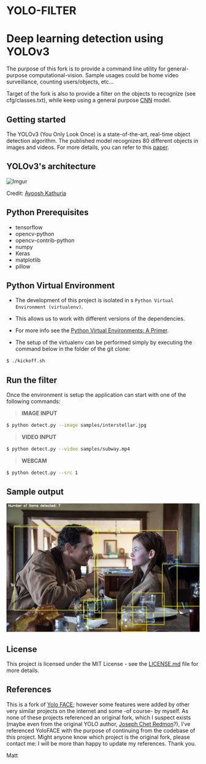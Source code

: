 # YOLO-FILTER

# Deep learning detection using YOLOv3

The purpose of this fork is to provide a command line utility for general-purpose computational-vision.
Sample usages could be home video surveillance, counting users/objects, etc...

Target of the fork is also to provide a filter on the objects to recognize (see cfg/classes.txt), while keep using a general purpose [CNN](https://en.wikipedia.org/wiki/Convolutional_neural_network) model.

## Getting started

The YOLOv3 (You Only Look Once) is a state-of-the-art, real-time object detection algorithm. The published model recognizes 80 different objects in images and videos. For more details, you can refer to this [paper](https://pjreddie.com/media/files/papers/YOLOv3.pdf).

## YOLOv3's architecture

![Imgur](assets/yolo-architecture.png)

Credit: [Ayoosh Kathuria](https://towardsdatascience.com/yolo-v3-object-detection-53fb7d3bfe6b)

## Python Prerequisites

* tensorflow
* opencv-python
* opencv-contrib-python
* numpy
* Keras
* matplotlib
* pillow

## Python Virtual Environment

* The development of this project is isolated in s `Python Virtual Environment (virtualenv)`.
* This allows us to work with different versions of the dependencies.
* For more info see the [Python Virtual Environments: A Primer](https://realpython.com/python-virtual-environments-a-primer/).

* The setup of the virtualenv can be performed simply by executing the command below in the folder of the git clone:

```bash
$ ./kickoff.sh
```

## Run the filter

Once the environment is setup the application can start with one of the following commands:

>**IMAGE INPUT**
```bash
$ python detect.py --image samples/interstellar.jpg
```

>**VIDEO INPUT**
```bash
$ python detect.py --video samples/subway.mp4
```

>**WEBCAM**
```bash
$ python detect.py --src 1
```

## Sample output

![Imgur](assets/interstellar.jpg)

## License

This project is licensed under the MIT License - see the [LICENSE.md](LICENSE.md) file for more details.

## References

This is a fork of [Yolo FACE](https://github.com/sthanhng/yoloface);
however some features were added by other very similar projects on the internet and some -of course- by myself. As none of these projects referenced an original fork, which I suspect exists (maybe even from the original YOLO author, [Joseph Chet Redmon](https://pjreddie.com/)?), I've referenced YoloFACE with the purpose of continuing from the codebase of this project.
Might anyone know which project is the original fork, please contact me: I will be more than happy to update my references. Thank you.

Matt